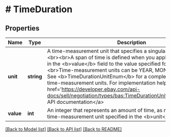 # # TimeDuration

## Properties

Name | Type | Description | Notes
------------ | ------------- | ------------- | -------------
**unit** | **string** | A time-measurement unit that specifies a singular period of time.  &lt;br&gt;&lt;br&gt;A span of time is defined when you apply the value specified in the &lt;b&gt;value&lt;/b&gt; field to the value specified for &lt;b&gt;unit&lt;/b&gt;.  &lt;br&gt;&lt;br&gt;Time-measurement units can be YEAR, MONTH, DAY, and so on. See &lt;b&gt;TimeDurationUnitEnum&lt;/b&gt; for a complete list of possible time-measurement units. For implementation help, refer to &lt;a href&#x3D;&#39;https://developer.ebay.com/api-docs/sell/negotiation/types/bas:TimeDurationUnitEnum&#39;&gt;eBay API documentation&lt;/a&gt; | [optional]
**value** | **int** | An integer that represents an amount of time, as measured by the time-measurement unit specified in the &lt;b&gt;unit&lt;/b&gt; field. | [optional]

[[Back to Model list]](../../README.md#models) [[Back to API list]](../../README.md#endpoints) [[Back to README]](../../README.md)
